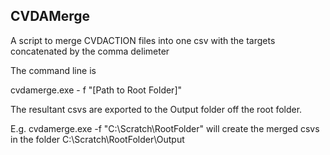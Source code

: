 ## CVDAMerge

A script to merge CVDACTION files into one csv with the targets concatenated by the comma delimeter

The command line is

cvdamerge.exe - f "[Path to Root Folder]"

The resultant csvs are exported to the Output folder off the root folder.

E.g. cvdamerge.exe -f "C:\Scratch\RootFolder" will create the merged csvs in the folder C:\Scratch\RootFolder\Output
